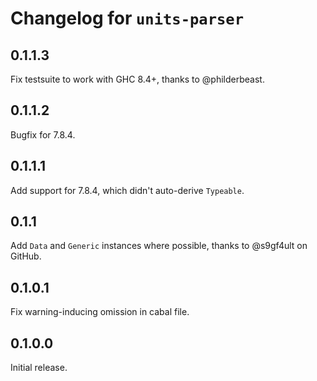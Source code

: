 Changelog for `units-parser`
============================

0.1.1.3
-------

Fix testsuite to work with GHC 8.4+, thanks to @philderbeast.

0.1.1.2
-------

Bugfix for 7.8.4.

0.1.1.1
-------

Add support for 7.8.4, which didn't auto-derive `Typeable`.

0.1.1
-----

Add `Data` and `Generic` instances where possible, thanks to
@s9gf4ult on GitHub.

0.1.0.1
-------
Fix warning-inducing omission in cabal file.

0.1.0.0
-------
Initial release.
